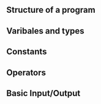 ## Structure of a program

## Varibales and types

## Constants

## Operators

## Basic Input/Output